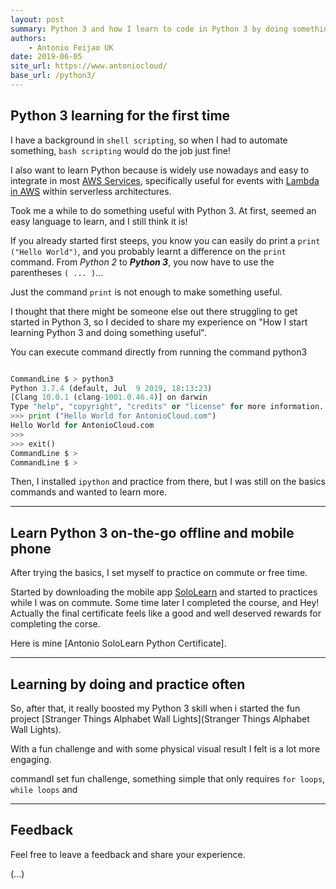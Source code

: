 ```yaml
---
layout: post
summary: Python 3 and how I learn to code in Python 3 by doing something useful and fun
authors:
    - Antonio Feijao UK
date: 2019-06-05
site_url: https://www.antoniocloud/
base_url: /python3/
---
```


## Python 3 learning for the first time

I have a background in `shell scripting`, so when I had to automate something, `bash scripting` would do the job just fine!

I also want to learn Python because is widely use nowadays and easy to integrate in most [AWS Services](https://aws.amazon.com), specifically useful for events with [Lambda in AWS](https://aws.amazon.com/lambda/) within serverless architectures.

Took me a while to do something useful with Python 3. At first, seemed an easy language to learn, and I still think it is!

If you already started first steeps, you know you  can easily do print a `print ("Hello World")`, and you probably learnt a difference on the `print` command. From *Python 2* to ***Python 3***, you now have to use the parentheses `( ... )`...

Just the command `print` is not enough to make something useful.

I thought that there might be someone else out there struggling to get started in Python 3, so I decided to share my experience on "How I start learning Python 3 and doing something useful".

You can execute command directly from running the command python3

```python

CommandLine $ > python3
Python 3.7.4 (default, Jul  9 2019, 18:13:23)
[Clang 10.0.1 (clang-1001.0.46.4)] on darwin
Type "help", "copyright", "credits" or "license" for more information.
>>> print ("Hello World for AntonioCloud.com")
Hello World for AntonioCloud.com
>>>
>>> exit()
CommandLine $ >
CommandLine $ >

```

Then, I installed `ipython` and practice from there, but I was still on the basics commands and wanted to learn more.

---

## Learn Python 3 on-the-go offline and mobile phone

After trying the basics, I set myself to practice on commute or free time.

Started by downloading the mobile app [SoloLearn](https://www.sololearn.com/) and started to practices while I was on commute. Some time later I  completed the course, and Hey! Actually the final certificate feels like a good and well deserved rewards for completing the corse.

Here is mine [Antonio SoloLearn Python Certificate].

---

## Learning by doing and practice often

So, after that, it really boosted my Python 3 skill when i started the fun project [Stranger Things Alphabet Wall Lights](Stranger Things Alphabet Wall Lights).

With a fun challenge and with some physical visual result I felt is a lot more engaging.

commandI set fun challenge, something simple that only requires `for loops`, `while loops` and

---

## Feedback

Feel free to leave a feedback and share your experience.

(...)
